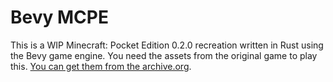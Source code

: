 # Bevy MCPE

This is a WIP Minecraft: Pocket Edition 0.2.0 recreation written in Rust using the Bevy game engine.
You need the assets from the original game to play this. [You can get them from the archive.org](https://archive.org/details/Minecraft-PE).
